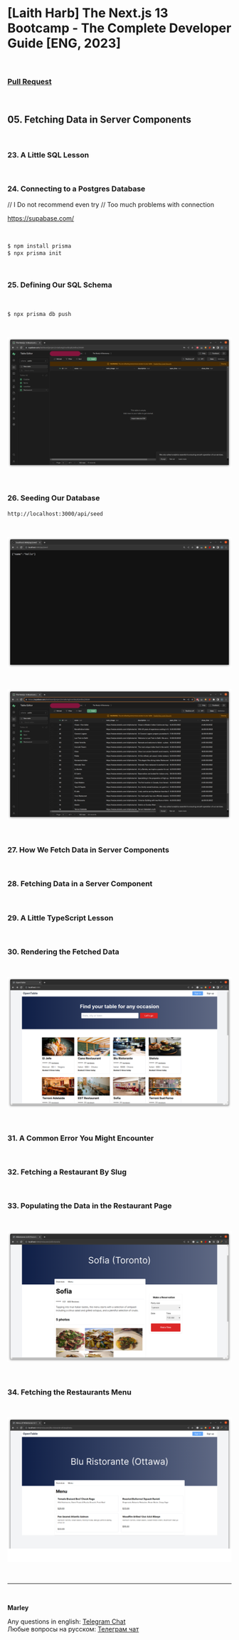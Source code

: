 # [Laith Harb] The Next.js 13 Bootcamp - The Complete Developer Guide [ENG, 2023]

<br/>

### [Pull Request](https://github.com/webmakaka/The-Next.js-13-Bootcamp-The-Complete-Developer-Guide/pull/3)

<br/>

## 05. Fetching Data in Server Components

<br/>

### 23. A Little SQL Lesson

<br/>

### 24. Connecting to a Postgres Database

// I Do not recommend even try
// Too much problems with connection

https://supabase.com/

<br/>

```
$ npm install prisma
$ npx prisma init
```

<br/>

### 25. Defining Our SQL Schema

<br/>

```
$ npx prisma db push
```

<br/>

![Application](/img/pic-ch05-img01.png?raw=true)

<br/>

### 26. Seeding Our Database

```
http://localhost:3000/api/seed
```

<br/>

![Application](/img/pic-ch05-img02.png?raw=true)

<br/>

![Application](/img/pic-ch05-img03.png?raw=true)

<br/>

### 27. How We Fetch Data in Server Components

<br/>

### 28. Fetching Data in a Server Component

<br/>

### 29. A Little TypeScript Lesson

<br/>

### 30. Rendering the Fetched Data

<br/>

![Application](/img/pic-ch05-img04.png?raw=true)

<br/>

### 31. A Common Error You Might Encounter

<br/>

### 32. Fetching a Restaurant By Slug

<br/>

### 33. Populating the Data in the Restaurant Page

<br/>

![Application](/img/pic-ch05-img05.png?raw=true)

<br/>

### 34. Fetching the Restaurants Menu

<br/>

![Application](/img/pic-ch05-img06.png?raw=true)

<br/>

---

<br/>

**Marley**

Any questions in english: <a href="https://jsdev.org/chat/">Telegram Chat</a>  
Любые вопросы на русском: <a href="https://jsdev.ru/chat/">Телеграм чат</a>
